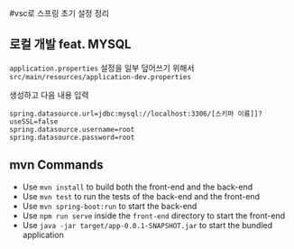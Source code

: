 #vsc로 스프링 초기 설정 정리

## 로컬 개발 feat. MYSQL

`application.properties` 설정을 일부 덮어쓰기 위해서
`src/main/resources/application-dev.properties` 

생성하고 다음 내용 입력

```application-dev.properties
spring.datasource.url=jdbc:mysql://localhost:3306/[스키마 이름]]?useSSL=false
spring.datasource.username=root
spring.datasource.password=root
```

## mvn Commands

- Use `mvn install` to build both the front-end and the back-end
- Use `mvn test` to run the tests of the back-end and the front-end
- Use `mvn spring-boot:run` to start the back-end
- Use `npm run serve` inside the `front-end` directory to start the front-end
- Use `java -jar target/app-0.0.1-SNAPSHOT.jar` to start the bundled application